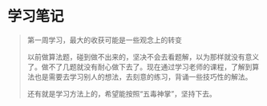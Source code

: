 # 学习笔记

> 第一周学习，最大的收获可能是一些观念上的转变
>
> 以前做算法题，碰到做不出来的，坚决不会去看题解，以为那样就没有意义了。做不了几题就没有耐心做下去了。现在通过学习老师的课程，了解到算法也是需要去学习别人的想法，去刻意的练习，背诵一些技巧性的解法。
>
> 还有就是学习方法上的，希望能按照“五毒神掌”，坚持下去。